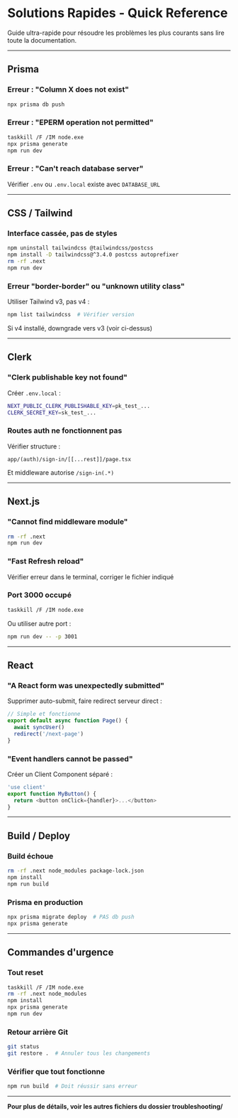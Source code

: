 # Solutions Rapides - Quick Reference

Guide ultra-rapide pour résoudre les problèmes les plus courants sans lire toute la documentation.

---

## Prisma

### Erreur : "Column X does not exist"
```bash
npx prisma db push
```

### Erreur : "EPERM operation not permitted"
```bash
taskkill /F /IM node.exe
npx prisma generate
npm run dev
```

### Erreur : "Can't reach database server"
Vérifier `.env` ou `.env.local` existe avec `DATABASE_URL`

---

## CSS / Tailwind

### Interface cassée, pas de styles
```bash
npm uninstall tailwindcss @tailwindcss/postcss
npm install -D tailwindcss@^3.4.0 postcss autoprefixer
rm -rf .next
npm run dev
```

### Erreur "border-border" ou "unknown utility class"
Utiliser Tailwind v3, pas v4 :
```bash
npm list tailwindcss  # Vérifier version
```

Si v4 installé, downgrade vers v3 (voir ci-dessus)

---

## Clerk

### "Clerk publishable key not found"
Créer `.env.local` :
```bash
NEXT_PUBLIC_CLERK_PUBLISHABLE_KEY=pk_test_...
CLERK_SECRET_KEY=sk_test_...
```

### Routes auth ne fonctionnent pas
Vérifier structure :
```
app/(auth)/sign-in/[[...rest]]/page.tsx
```

Et middleware autorise `/sign-in(.*)`

---

## Next.js

### "Cannot find middleware module"
```bash
rm -rf .next
npm run dev
```

### "Fast Refresh reload"
Vérifier erreur dans le terminal, corriger le fichier indiqué

### Port 3000 occupé
```bash
taskkill /F /IM node.exe
```

Ou utiliser autre port :
```bash
npm run dev -- -p 3001
```

---

## React

### "A React form was unexpectedly submitted"
Supprimer auto-submit, faire redirect serveur direct :
```typescript
// Simple et fonctionne
export default async function Page() {
  await syncUser()
  redirect('/next-page')
}
```

### "Event handlers cannot be passed"
Créer un Client Component séparé :
```typescript
'use client'
export function MyButton() {
  return <button onClick={handler}>...</button>
}
```

---

## Build / Deploy

### Build échoue
```bash
rm -rf .next node_modules package-lock.json
npm install
npm run build
```

### Prisma en production
```bash
npx prisma migrate deploy  # PAS db push
npx prisma generate
```

---

## Commandes d'urgence

### Tout reset
```bash
taskkill /F /IM node.exe
rm -rf .next node_modules
npm install
npx prisma generate
npm run dev
```

### Retour arrière Git
```bash
git status
git restore .  # Annuler tous les changements
```

### Vérifier que tout fonctionne
```bash
npm run build  # Doit réussir sans erreur
```

---

**Pour plus de détails, voir les autres fichiers du dossier troubleshooting/**

